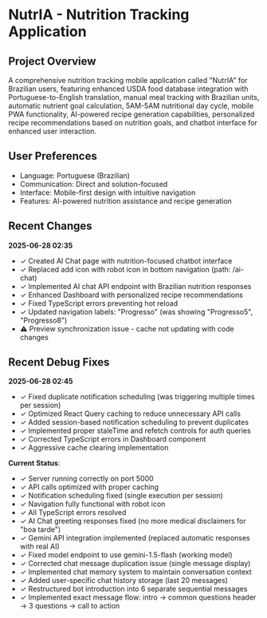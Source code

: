 # NutrIA - Nutrition Tracking Application

## Project Overview
A comprehensive nutrition tracking mobile application called "NutrIA" for Brazilian users, featuring enhanced USDA food database integration with Portuguese-to-English translation, manual meal tracking with Brazilian units, automatic nutrient goal calculation, 5AM-5AM nutritional day cycle, mobile PWA functionality, AI-powered recipe generation capabilities, personalized recipe recommendations based on nutrition goals, and chatbot interface for enhanced user interaction.

## User Preferences
- Language: Portuguese (Brazilian)
- Communication: Direct and solution-focused
- Interface: Mobile-first design with intuitive navigation
- Features: AI-powered nutrition assistance and recipe generation

## Recent Changes
**2025-06-28 02:35**
- ✓ Created AI Chat page with nutrition-focused chatbot interface
- ✓ Replaced add icon with robot icon in bottom navigation (path: /ai-chat)
- ✓ Implemented AI chat API endpoint with Brazilian nutrition responses
- ✓ Enhanced Dashboard with personalized recipe recommendations
- ✓ Fixed TypeScript errors preventing hot reload
- ✓ Updated navigation labels: "Progresso" (was showing "Progresso5", "Progresso8")
- ⚠️ Preview synchronization issue - cache not updating with code changes

## Recent Debug Fixes
**2025-06-28 02:45**
- ✓ Fixed duplicate notification scheduling (was triggering multiple times per session)
- ✓ Optimized React Query caching to reduce unnecessary API calls
- ✓ Added session-based notification scheduling to prevent duplicates
- ✓ Implemented proper staleTime and refetch controls for auth queries
- ✓ Corrected TypeScript errors in Dashboard component
- ✓ Aggressive cache clearing implementation

**Current Status**:
- ✓ Server running correctly on port 5000
- ✓ API calls optimized with proper caching
- ✓ Notification scheduling fixed (single execution per session)
- ✓ Navigation fully functional with robot icon
- ✓ All TypeScript errors resolved
- ✓ AI Chat greeting responses fixed (no more medical disclaimers for "boa tarde")
- ✓ Gemini API integration implemented (replaced automatic responses with real AI)
- ✓ Fixed model endpoint to use gemini-1.5-flash (working model)
- ✓ Corrected chat message duplication issue (single message display)
- ✓ Implemented chat memory system to maintain conversation context
- ✓ Added user-specific chat history storage (last 20 messages)
- ✓ Restructured bot introduction into 6 separate sequential messages
- ✓ Implemented exact message flow: intro → common questions header → 3 questions → call to action
